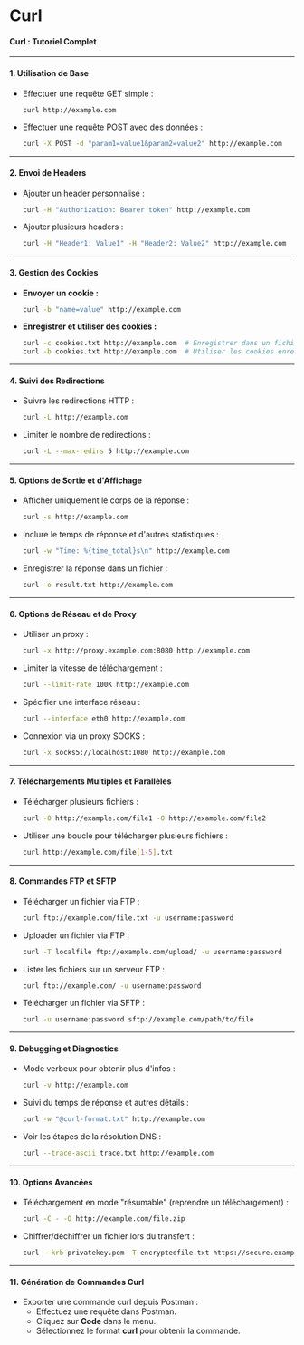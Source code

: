 # Curl

#### **Curl : Tutoriel Complet**

***

#### 1. **Utilisation de Base**

*   Effectuer une requête GET simple :

    ```bash
    curl http://example.com
    ```
*   Effectuer une requête POST avec des données :

    ```bash
    curl -X POST -d "param1=value1&param2=value2" http://example.com
    ```

***

#### 2. **Envoi de Headers**

*   Ajouter un header personnalisé :

    ```bash
    curl -H "Authorization: Bearer token" http://example.com
    ```
*   Ajouter plusieurs headers :

    ```bash
    curl -H "Header1: Value1" -H "Header2: Value2" http://example.com
    ```

***

#### 3. **Gestion des Cookies**

*   **Envoyer un cookie :**

    ```bash
    curl -b "name=value" http://example.com
    ```
*   **Enregistrer et utiliser des cookies :**

    ```bash
    curl -c cookies.txt http://example.com  # Enregistrer dans un fichier
    curl -b cookies.txt http://example.com  # Utiliser les cookies enregistrés
    ```

***

#### 4. **Suivi des Redirections**

*   Suivre les redirections HTTP :

    ```bash
    curl -L http://example.com
    ```
*   Limiter le nombre de redirections :

    ```bash
    curl -L --max-redirs 5 http://example.com
    ```

***

#### 5. **Options de Sortie et d'Affichage**

*   Afficher uniquement le corps de la réponse :

    ```bash
    curl -s http://example.com
    ```
*   Inclure le temps de réponse et d'autres statistiques :

    ```bash
    curl -w "Time: %{time_total}s\n" http://example.com
    ```
*   Enregistrer la réponse dans un fichier :

    ```bash
    curl -o result.txt http://example.com
    ```

***

#### 6. **Options de Réseau et de Proxy**

*   Utiliser un proxy :

    ```bash
    curl -x http://proxy.example.com:8080 http://example.com
    ```
*   Limiter la vitesse de téléchargement :

    ```bash
    curl --limit-rate 100K http://example.com
    ```
*   Spécifier une interface réseau :

    ```bash
    curl --interface eth0 http://example.com
    ```
*   Connexion via un proxy SOCKS :

    ```bash
    curl -x socks5://localhost:1080 http://example.com
    ```

***

#### 7. **Téléchargements Multiples et Parallèles**

*   Télécharger plusieurs fichiers :

    ```bash
    curl -O http://example.com/file1 -O http://example.com/file2
    ```
*   Utiliser une boucle pour télécharger plusieurs fichiers :

    ```bash
    curl http://example.com/file[1-5].txt
    ```

***

#### 8. **Commandes FTP et SFTP**

*   Télécharger un fichier via FTP :

    ```bash
    curl ftp://example.com/file.txt -u username:password
    ```
*   Uploader un fichier via FTP :

    ```bash
    curl -T localfile ftp://example.com/upload/ -u username:password
    ```
*   Lister les fichiers sur un serveur FTP :

    ```bash
    curl ftp://example.com/ -u username:password
    ```
*   Télécharger un fichier via SFTP :

    ```bash
    curl -u username:password sftp://example.com/path/to/file
    ```

***

#### 9. **Debugging et Diagnostics**

*   Mode verbeux pour obtenir plus d'infos :

    ```bash
    curl -v http://example.com
    ```
*   Suivi du temps de réponse et autres détails :

    ```bash
    curl -w "@curl-format.txt" http://example.com
    ```
*   Voir les étapes de la résolution DNS :

    ```bash
    curl --trace-ascii trace.txt http://example.com
    ```

***

#### 10. **Options Avancées**

*   Téléchargement en mode "résumable" (reprendre un téléchargement) :

    ```bash
    curl -C - -O http://example.com/file.zip
    ```
*   Chiffrer/déchiffrer un fichier lors du transfert :

    ```bash
    curl --krb privatekey.pem -T encryptedfile.txt https://secure.example.com/upload
    ```

***

#### 11. **Génération de Commandes Curl**

* Exporter une commande curl depuis Postman :
  * Effectuez une requête dans Postman.
  * Cliquez sur **Code** dans le menu.
  * Sélectionnez le format **curl** pour obtenir la commande.
